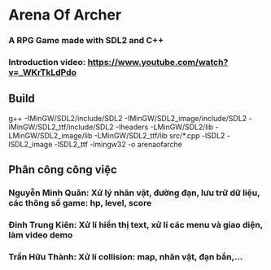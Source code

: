# Arena Of Archer

### A RPG Game made with SDL2 and C++
### Introduction video: https://www.youtube.com/watch?v=_WKrTkLdPdo

## Build
g++ -IMinGW/SDL2/include/SDL2 -IMinGW/SDL2_image/include/SDL2 -IMinGW/SDL2_ttf/include/SDL2 -Iheaders -LMinGW/SDL2/lib -LMinGW/SDL2_image/lib -LMinGW/SDL2_ttf/lib src/*.cpp -lSDL2 -lSDL2_image -lSDL2_ttf -lmingw32 -o arenaofarche


## Phân công công việc

### Nguyễn Minh Quân: Xử lý nhân vật, đường đạn, lưu trữ dữ liệu, các thông số game: hp, level, score

### Đinh Trung Kiên: Xử lí hiển thị text, xử lí các menu và giao diện, làm video demo

### Trần Hữu Thành: Xử lí collision: map, nhân vật, đạn bắn,...

